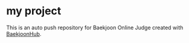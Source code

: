 # my project
This is an auto push repository for Baekjoon Online Judge created with [BaekjoonHub](https://github.com/BaekjoonHub/BaekjoonHub).
